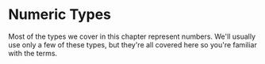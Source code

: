 # Numeric Types

Most of the types we cover in this chapter represent numbers. We'll usually use
only a few of these types, but they're all covered here so you're familiar with
the terms.
